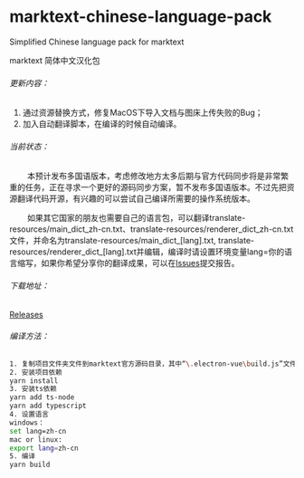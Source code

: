 # marktext-chinese-language-pack

Simplified Chinese language pack for marktext

marktext 简体中文汉化包

###### 更新内容：

1. 通过资源替换方式，修复MacOS下导入文档与图床上传失败的Bug；
2. 加入自动翻译脚本，在编译的时候自动编译。

###### 当前状态：

        本预计发布多国语版本，考虑修改地方太多后期与官方代码同步将是非常繁重的任务，正在寻求一个更好的源码同步方案，暂不发布多国语版本。不过先把资源翻译代码开源，有兴趣的可以尝试自己编译所需要的操作系统版本。

        如果其它国家的朋友也需要自己的语言包，可以翻译translate-resources/main_dict_zh-cn.txt、translate-resources/renderer_dict_zh-cn.txt文件，并命名为translate-resources/main_dict_[lang].txt, translate-resources/renderer_dict_[lang].txt并编辑，编译时请设置环境变量lang=你的语言缩写，如果你希望分享你的翻译成果，可以在[Issues](https://github.com/chinayangxiaowei/marktext-chinese-language-pack/issues)提交报告。

###### 下载地址：

[Releases ](https://github.com/chinayangxiaowei/marktext-chinese-language-pack/releases)

###### 编译方法：

```bash
1. 复制项目文件夹文件到marktext官方源码目录，其中“\.electron-vue\build.js”文件会被替换。
2. 安装项目依赖
yarn install
3. 安装ts依赖
yarn add ts-node
yarn add typescript
4. 设置语言
windows：
set lang=zh-cn
mac or linux:
export lang=zh-cn
5. 编译
yarn build
```
